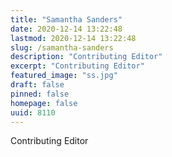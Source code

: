 ```yaml
---
title: "Samantha Sanders"
date: 2020-12-14 13:22:48
lastmod: 2020-12-14 13:22:48
slug: /samantha-sanders
description: "Contributing Editor"
excerpt: "Contributing Editor"
featured_image: "ss.jpg"
draft: false
pinned: false
homepage: false
uuid: 8110
---
```

<p>Contributing Editor</p>
